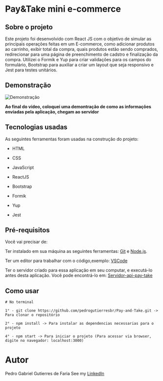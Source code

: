 # Pay&Take mini e-commerce

## Sobre o projeto

Este projeto foi desenvolvido com React JS com o objetivo de simular as principais operações feitas em um E-commerce, como adicionar produtos ao carrinho, exibir total da compra, quais produtos estão sendo comprados, redirecionar para uma página de preenchimento de cadstro e finalização da compra. Utilizei o Formik e Yup para criar validações para os campos do formulário, Bootstrap para auxiliar a criar um layout que seja responsivo e Jest para testes unitários.

## Demonstração

![Demonstração](https://github.com/pedrogutierresbr/Pay-and-Take/blob/main/public/assets/gif-desktop.gif?raw=true)

**Ao final do vídeo, coloquei uma demontração de como as informações enviadas pela aplicação, chegam ao servidor**

## Tecnologias usadas

As seguintes ferramentas foram usadas na construção do projeto:

-   HTML

-   CSS

-   JavaScript

-   ReactJS

-   Bootstrap

-   Formik

-   Yup

-   Jest

## Pré-requisitos

Você vai precisar de:

Ter instalado em sua máquina as seguintes ferramentas: [Git](https://git-scm.com/) e [Node.js](https://nodejs.org/en/).

Ter um editor para trabalhar com o código,exemplo: [VSCode](https://code.visualstudio.com/)

Ter o servidor criado para essa aplicação em seu computar, e executá-lo antes desta aplicação. Você pode encontrá-lo em: [Servidor-api-pay-take](https://github.com/pedrogutierresbr/servidor-api-pay-take)

## Como usar

```
# No terminal

1° - git clone https://github.com/pedrogutierresbr/Pay-and-Take.git -> Para clonar o repositório

2° - npm install -> Para instalar as dependencias necessarias para o projeto

4° - npm start -> Para iniciar o projeto (Para acessar via browser, digite no navegador: localhost:3000)
```

# Autor

Pedro Gabriel Gutierres de Faria
See my [LinkedIn](https://www.linkedin.com/in/pedro-gutierres/)
